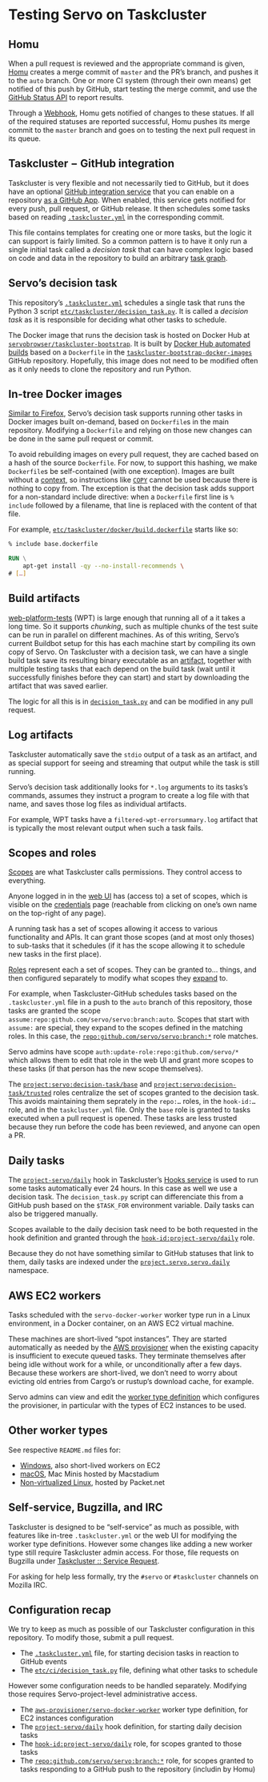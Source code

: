 # Testing Servo on Taskcluster

## Homu

When a pull request is reviewed and the appropriate command is given,
[Homu] creates a merge commit of `master` and the PR’s branch, and pushes it to the `auto` branch.
One or more CI system (through their own means) get notified of this push by GitHub,
start testing the merge commit, and use the [GitHub Status API] to report results.

Through a [Webhook], Homu gets notified of changes to these statues.
If all of the required statuses are reported successful,
Homu pushes its merge commit to the `master` branch
and goes on to testing the next pull request in its queue.

[Homu]: https://github.com/servo/servo/wiki/Homu
[GitHub Status API]: https://developer.github.com/v3/repos/statuses/
[Webhook]: https://developer.github.com/webhooks/


## Taskcluster − GitHub integration

Taskcluster is very flexible and not necessarily tied to GitHub,
but it does have an optional [GitHub integration service] that you can enable
on a repository [as a GitHub App].
When enabled, this service gets notified for every push, pull request, or GitHub release.
It then schedules some tasks based on reading [`.taskcluster.yml`] in the corresponding commit.

This file contains templates for creating one or more tasks,
but the logic it can support is fairly limited.
So a common pattern is to have it only run a single initial task called a *decision task*
that can have complex logic based on code and data in the repository
to build an arbitrary [task graph].

[GitHub integration service]: https://docs.taskcluster.net/docs/manual/using/github
[as a GitHub App]: https://github.com/apps/taskcluster
[`.taskcluster.yml`]: https://docs.taskcluster.net/docs/reference/integrations/taskcluster-github/docs/taskcluster-yml-v1
[task graph]: https://docs.taskcluster.net/docs/manual/using/task-graph


## Servo’s decision task

This repository’s [`.taskcluster.yml`][tc.yml] schedules a single task
that runs the Python 3 script [`etc/taskcluster/decision_task.py`](decision_task.py).
It is called a *decision task* as it is responsible for deciding what other tasks to schedule.

The Docker image that runs the decision task
is hosted on Docker Hub at [`servobrowser/taskcluster-bootstrap`][hub].
It is built by [Docker Hub automated builds] based on a `Dockerfile`
in the [`taskcluster-bootstrap-docker-images`] GitHub repository.
Hopefully, this image does not need to be modified often
as it only needs to clone the repository and run Python.

[tc.yml]: ../../../.taskcluster.yml
[hub]: https://hub.docker.com/r/servobrowser/taskcluster-bootstrap/
[Docker Hub automated builds]: https://docs.docker.com/docker-hub/builds/
[`taskcluster-bootstrap-docker-images`]: https://github.com/servo/taskcluster-bootstrap-docker-images/


## In-tree Docker images

[Similar to Firefox][firefox], Servo’s decision task supports running other tasks
in Docker images built on-demand, based on `Dockerfile`s in the main repository.
Modifying a `Dockerfile` and relying on those new changes
can be done in the same pull request or commit.

To avoid rebuilding images on every pull request,
they are cached based on a hash of the source `Dockerfile`.
For now, to support this hashing, we make `Dockerfile`s be self-contained (with one exception).
Images are built without a [context],
so instructions like [`COPY`] cannot be used because there is nothing to copy from.
The exception is that the decision task adds support for a non-standard include directive:
when a `Dockerfile` first line is `% include` followed by a filename,
that line is replaced with the content of that file.

For example,
[`etc/taskcluster/docker/build.dockerfile`](docker/build.dockerfile) starts like so:

```Dockerfile
% include base.dockerfile

RUN \
    apt-get install -qy --no-install-recommends \
# […]
```

[firefox]: https://firefox-source-docs.mozilla.org/taskcluster/taskcluster/docker-images.html
[context]: https://docs.docker.com/engine/reference/commandline/build/#extended-description
[`COPY`]: https://docs.docker.com/engine/reference/builder/#copy


## Build artifacts

[web-platform-tests] (WPT) is large enough that running all of a it takes a long time.
So it supports *chunking*,
such as multiple chunks of the test suite can be run in parallel on different machines.
As of this writing,
Servo’s current Buildbot setup for this has each machine start by compiling its own copy of Servo.
On Taskcluster with a decision task,
we can have a single build task save its resulting binary executable as an [artifact],
together with multiple testing tasks that each depend on the build task
(wait until it successfully finishes before they can start)
and start by downloading the artifact that was saved earlier.

The logic for all this is in [`decision_task.py`](decision_task.py)
and can be modified in any pull request.

[web-platform-tests]: https://github.com/web-platform-tests/wpt
[artifact]: https://docs.taskcluster.net/docs/manual/using/artifacts


## Log artifacts

Taskcluster automatically save the `stdio` output of a task as an artifact,
and as special support for seeing and streaming that output while the task is still running.

Servo’s decision task additionally looks for `*.log` arguments to its tasks’s commands,
assumes they instruct a program to create a log file with that name,
and saves those log files as individual artifacts.

For example, WPT tasks have a `filtered-wpt-errorsummary.log` artifact
that is typically the most relevant output when such a task fails.


## Scopes and roles

[Scopes] are what Taskcluster calls permissions.
They control access to everything.

Anyone logged in in the [web UI] has (access to) a set of scopes,
which is visible on the [credentials] page
(reachable from clicking on one’s own name on the top-right of any page).

A running task has a set of scopes allowing it access to various functionality and APIs.
It can grant those scopes (and at most only thoses) to sub-tasks that it schedules
(if it has the scope allowing it to schedule new tasks in the first place).

[Roles] represent each a set of scopes.
They can be granted to… things,
and then configured separately to modify what scopes they [expand] to.

For example, when Taskcluster-GitHub schedules tasks based on the `.taskcluster.yml` file
in a push to the `auto` branch of this repository,
those tasks are granted the scope `assume:repo:github.com/servo/servo:branch:auto`.
Scopes that start with `assume:` are special,
they expand to the scopes defined in the matching roles.
In this case, the [`repo:github.com/servo/servo:branch:*`][branches] role matches.

Servo admins have scope `auth:update-role:repo:github.com/servo/*` which allows them
to edit that role in the web UI and grant more scopes to these tasks
(if that person has the new scope themselves).

The [`project:servo:decision-task/base`][base]
and [`project:servo:decision-task/trusted`][trusted] roles
centralize the set of scopes granted to the decision task.
This avoids maintaining them seprately in the `repo:…` roles,
in the `hook-id:…` role,
and in the `taskcluster.yml` file.
Only the `base` role is granted to tasks executed when a pull request is opened.
These tasks are less trusted because they run before the code has been reviewed,
and anyone can open a PR.

[Scopes]: https://docs.taskcluster.net/docs/manual/design/apis/hawk/scopes
[web UI]: https://tools.taskcluster.net/
[credentials]: https://tools.taskcluster.net/credentials
[Roles]: https://docs.taskcluster.net/docs/manual/design/apis/hawk/roles
[expand]: https://docs.taskcluster.net/docs/reference/platform/taskcluster-auth/docs/roles
[branches]: https://tools.taskcluster.net/auth/roles/repo%3Agithub.com%2Fservo%2Fservo%3Abranch%3A*
[base]: https://tools.taskcluster.net/auth/roles/project%3Aservo%3Adecision-task%2Fbase
[trusted]: https://tools.taskcluster.net/auth/roles/project%3Aservo%3Adecision-task%2Ftrusted


## Daily tasks

The [`project-servo/daily`] hook in Taskcluster’s [Hooks service]
is used to run some tasks automatically ever 24 hours.
In this case as well we use a decision task.
The `decision_task.py` script can differenciate this from a GitHub push
based on the `$TASK_FOR` environment variable.
Daily tasks can also be triggered manually.

Scopes available to the daily decision task need to be both requested in the hook definition
and granted through the [`hook-id:project-servo/daily`] role.

Because they do not have something similar to GitHub statuses that link to them,
daily tasks are indexed under the [`project.servo.servo.daily`] namespace.

[`project.servo.servo.daily`]: https://tools.taskcluster.net/index/project.servo.servo.daily

[`project-servo/daily`]: https://tools.taskcluster.net/hooks/project-servo/daily
[Hooks service]: https://docs.taskcluster.net/docs/manual/using/scheduled-tasks
[`hook-id:project-servo/daily`]: https://tools.taskcluster.net/auth/roles/hook-id%3Aproject-servo%2Fdaily


## AWS EC2 workers

Tasks scheduled with the `servo-docker-worker` worker type run in a Linux environment,
in a Docker container, on an AWS EC2 virtual machine.

These machines are short-lived “spot instances”.
They are started automatically as needed by the [AWS provisioner]
when the existing capacity is insufficient to execute queued tasks.
They terminate themselves after being idle without work for a while,
or unconditionally after a few days.
Because these workers are short-lived,
we don’t need to worry about evicting old entries from Cargo’s or rustup’s download cache,
for example.

Servo admins can view and edit the [worker type definition] which configures the provisioner,
in particular with the types of EC2 instances to be used.

[AWS provisioner]: https://docs.taskcluster.net/docs/reference/integrations/aws-provisioner/references/api
[worker type definition]: https://tools.taskcluster.net/aws-provisioner/servo-docker-worker/view


## Other worker types

See respective `README.md` files for:

* [Windows](windows/README.md), also short-lived workers on EC2
* [macOS](macos/README.md), Mac Minis hosted by Macstadium
* [Non-virtualized Linux](packet.net/README.md), hosted by Packet.net


## Self-service, Bugzilla, and IRC

Taskcluster is designed to be “self-service” as much as possible,
with features like in-tree `.taskcluster.yml`
or the web UI for modifying the worker type definitions.
However some changes like adding a new worker type still require Taskcluster admin access.
For those, file requests on Bugzilla under [Taskcluster :: Service Request][req].

For asking for help less formally, try the `#servo` or `#taskcluster` channels on Mozilla IRC.

[req]: https://bugzilla.mozilla.org/enter_bug.cgi?product=Taskcluster&component=Service%20Request


## Configuration recap

We try to keep as much as possible of our Taskcluster configuration in this repository.
To modify those, submit a pull request.

* The [`.taskcluster.yml`][tc.yml] file,
  for starting decision tasks in reaction to GitHub events
* The [`etc/ci/decision_task.py`](decision_task.py) file,
  defining what other tasks to schedule

However some configuration needs to be handled separately.
Modifying those requires Servo-project-level administrative access.

* The [`aws-provisioner/servo-docker-worker`][worker type definition] worker type definition,
  for EC2 instances configuration
* The [`project-servo/daily`] hook definition,
  for starting daily decision tasks
* The [`hook-id:project-servo/daily`] role,
  for scopes granted to those tasks
* The [`repo:github.com/servo/servo:branch:*`][branches] role,
  for scopes granted to tasks responding to a GitHub push to the repository (includin by Homu)
